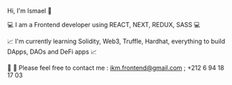 Hi, I'm Ismael 👋

💻 I am a Frontend developer using REACT, NEXT, REDUX, SASS 💻 

📈 I'm currently learning Solidity, Web3, Truffle, Hardhat, everything to build DApps, DAOs and DeFi apps 📈

📨 📱 Please feel free to contact me : ikm.frontend@gmail.com ; +212 6 94 18 17 03
